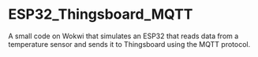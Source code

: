 # ESP32_Thingsboard_MQTT
A small code on Wokwi that simulates an ESP32 that reads data from a temperature sensor and sends it to Thingsboard using the MQTT protocol.
